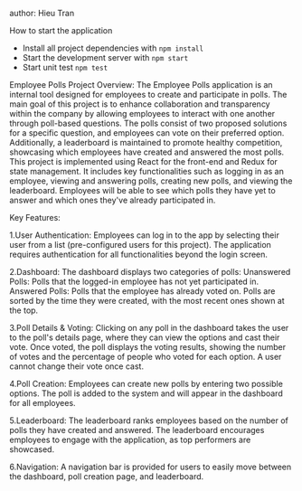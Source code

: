 author: Hieu Tran

How to start the application
- Install all project dependencies with `npm install`
- Start the development server with `npm start`
- Start unit test `npm test`

Employee Polls Project Overview:
The Employee Polls application is an internal tool designed for employees to create and participate in polls. The main goal of this project is to enhance collaboration and transparency within the company by allowing employees to interact with one another through poll-based questions. The polls consist of two proposed solutions for a specific question, and employees can vote on their preferred option. Additionally, a leaderboard is maintained to promote healthy competition, showcasing which employees have created and answered the most polls.
This project is implemented using React for the front-end and Redux for state management. It includes key functionalities such as logging in as an employee, viewing and answering polls, creating new polls, and viewing the leaderboard. Employees will be able to see which polls they have yet to answer and which ones they've already participated in.

Key Features:

1.User Authentication:
Employees can log in to the app by selecting their user from a list (pre-configured users for this project). The application requires authentication for all functionalities beyond the login screen.

2.Dashboard:
The dashboard displays two categories of polls:
Unanswered Polls: Polls that the logged-in employee has not yet participated in.
Answered Polls: Polls that the employee has already voted on.
Polls are sorted by the time they were created, with the most recent ones shown at the top.

3.Poll Details & Voting:
Clicking on any poll in the dashboard takes the user to the poll's details page, where they can view the options and cast their vote.
Once voted, the poll displays the voting results, showing the number of votes and the percentage of people who voted for each option. A user cannot change their vote once cast.

4.Poll Creation:
Employees can create new polls by entering two possible options. The poll is added to the system and will appear in the dashboard for all employees.

5.Leaderboard:
The leaderboard ranks employees based on the number of polls they have created and answered. The leaderboard encourages employees to engage with the application, as top performers are showcased.

6.Navigation:
A navigation bar is provided for users to easily move between the dashboard, poll creation page, and leaderboard.
